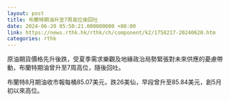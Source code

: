 ```yaml
---
layout: post
title: 布蘭特期油升至7周高位後回吐
date: 2024-06-20 05:50:21.000000000 +08:00
link: https://news.rthk.hk/rthk/ch/component/k2/1758217-20240620.htm
categories: rthk
---
```


原油期貨價格先升後跌，受夏季需求樂觀及地緣政治局勢緊張對未來供應的憂慮帶動，布蘭特期油曾升至7周高位，隨後回吐。

布蘭特8月期油收市報每桶85.07美元，跌26美仙，早段曾升至85.84美元，創5月初以來高位。
